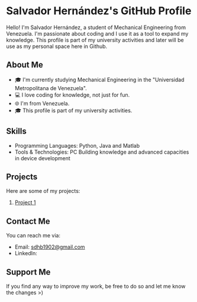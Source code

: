 # Salvador Hernández's GitHub Profile

Hello! I'm Salvador Hernández, a student of Mechanical Engineering from Venezuela. I'm passionate about coding and I use it as a tool to expand my knowledge. This profile is part of my university activities and later will be use as my personal space here in Github.

## About Me

- 🎓 I'm currently studying Mechanical Engineering in the "Universidad Metropolitana de Venezuela".
- 💻 I love coding for knowledge, not just for fun.
- 🌐 I'm from Venezuela.
- 🎓 This profile is part of my university activities.

## Skills

- Programming Languages: Python, Java and Matlab
- Tools & Technologies: PC Building knowledge and advanced capacities in device development

## Projects

Here are some of my projects:

1. [Project 1](link-to-project-1)


## Contact Me

You can reach me via:

- Email: [sdhb1902@gmail.com](mailto:sdhb1902@gmail.com)
- LinkedIn:

## Support Me

If you find any way to improve my work, be free to do so and let me know the changes >)

